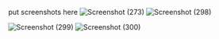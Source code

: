 put screenshots here
![Screenshot (273)](https://github.com/michilcutt/Platform_Computing/assets/145288129/bcabf414-bc6c-4045-99ab-952ff004e7a5)
![Screenshot (298)](https://github.com/michilcutt/Platform_Computing/assets/145288129/4d0e38cf-d620-4fd1-b66b-b8303de553cc)

![Screenshot (299)](https://github.com/michilcutt/Platform_Computing/assets/145288129/ae0774eb-1bce-46f7-aafa-28fe786077db)
![Screenshot (300)](https://github.com/michilcutt/Platform_Computing/assets/145288129/7bf86643-4414-4015-9942-815fc5c9f63c)

